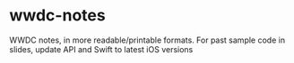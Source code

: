 # wwdc-notes
WWDC notes, in more readable/printable formats. For past sample code in slides, update API and Swift to latest iOS versions
